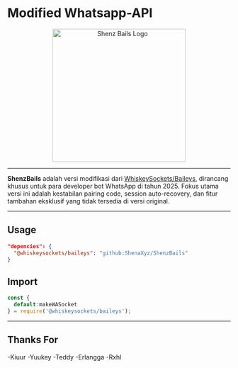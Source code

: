 # Modified Whatsapp-API
<p align='center'>
  <img src="https://files.catbox.moe/b4vyzh.jpg" width="300" alt="Shenz Bails Logo" />
</p>

---

**ShenzBails** adalah versi modifikasi dari [WhiskeySockets/Baileys](https://github.com/WhiskeySockets/Baileys), dirancang khusus untuk para developer bot WhatsApp di tahun 2025. Fokus utama versi ini adalah kestabilan pairing code, session auto-recovery, dan fitur tambahan eksklusif yang tidak tersedia di versi original.

---

## Usage
```json
"depencies": {
  "@whiskeysockets/baileys": "github:ShenaXyz/ShenzBails"
}
```
## Import
```javascript
const {
  default:makeWASocket
} = require('@whiskeysockets/baileys');
```

---

## Thanks For
-Kiuur
-Yuukey
-Teddy
-Erlangga
-Rxhl
